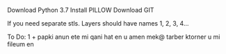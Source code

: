 Download Python 3.7
Install PILLOW
Download GIT

If you need separate stls. Layers should have names 1, 2, 3, 4...

To Do: 1 + papki anun ete mi qani hat en u amen mek@ tarber ktorner u mi fileum en
